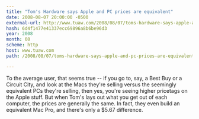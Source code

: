 ```yaml
---
title: "Tom's Hardware says Apple and PC prices are equivalent"
date: 2008-08-07 20:00:00 -0500
external-url: http://www.tuaw.com/2008/08/07/toms-hardware-says-apple-and-pc-prices-are-equivalent/
hash: 6d4f1477e41337ecc69896a8b6be96d3
year: 2008
month: 08
scheme: http
host: www.tuaw.com
path: /2008/08/07/toms-hardware-says-apple-and-pc-prices-are-equivalent/

---
```


To the average user, that seems true -- if you go to, say, a Best Buy or a Circuit City, and look at the Macs they're selling versus the seemingly equivalent PCs they're selling, then yes, you're seeing higher pricetags on the Apple stuff. But when Tom's lays out what you get out of each computer, the prices are generally the same. In fact, they even build an equivalent Mac Pro, and there's only a $5.67 difference.
